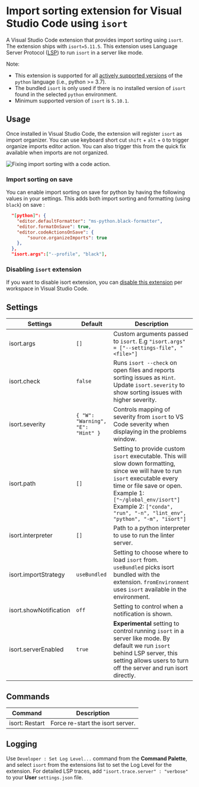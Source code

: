# Import sorting extension for Visual Studio Code using `isort`

A Visual Studio Code extension that provides import sorting using `isort`. The extension ships with `isort=5.11.5`. This extension uses Language Server Protocol ([LSP](https://microsoft.github.io/language-server-protocol/)) to run `isort` in a server like mode.

Note:

-   This extension is supported for all [actively supported versions](https://devguide.python.org/#status-of-python-branches) of the `python` language (i.e., python >= 3.7).
-   The bundled `isort` is only used if there is no installed version of `isort` found in the selected `python` environment.
-   Minimum supported version of `isort` is `5.10.1`.

## Usage

Once installed in Visual Studio Code, the extension will register `isort` as import organizer. You can use keyboard short cut `shift` + `alt` + `O` to trigger organize imports editor action. You can also trigger this from the quick fix available when imports are not organized.

![Fixing import sorting with a code action.](https://github.com/microsoft/vscode-isort/raw/HEAD/images/vscode-isort.gif)

### Import sorting on save

You can enable import sorting on save for python by having the following values in your settings. This adds both import sorting and formatting (using `black`) on save :

```json
  "[python]": {
    "editor.defaultFormatter": "ms-python.black-formatter",
    "editor.formatOnSave": true,
    "editor.codeActionsOnSave": {
        "source.organizeImports": true
    },
  },
  "isort.args":["--profile", "black"],
```

### Disabling `isort` extension

If you want to disable isort extension, you can [disable this extension](https://code.visualstudio.com/docs/editor/extension-marketplace#_disable-an-extension) per workspace in Visual Studio Code.

## Settings

| Settings               | Default                           | Description                                                                                                                                                                                                                                                              |
| ---------------------- | --------------------------------- | ------------------------------------------------------------------------------------------------------------------------------------------------------------------------------------------------------------------------------------------------------------------------ |
| isort.args             | `[]`                              | Custom arguments passed to `isort`. E.g `"isort.args" = ["--settings-file", "<file>"]`                                                                                                                                                                                   |
| isort.check            | `false`                           | Runs `isort --check` on open files and reports sorting issues as `Hint`. Update `isort.severity` to show sorting issues with higher severity.                                                                                                                            |
| isort.severity         | `{ "W": "Warning", "E": "Hint" }` | Controls mapping of severity from `isort` to VS Code severity when displaying in the problems window.                                                                                                                                                                    |
| isort.path             | `[]`                              | Setting to provide custom `isort` executable. This will slow down formatting, since we will have to run `isort` executable every time or file save or open. Example 1: `["~/global_env/isort"]` Example 2: `["conda", "run", "-n", "lint_env", "python", "-m", "isort"]` |
| isort.interpreter      | `[]`                              | Path to a python interpreter to use to run the linter server.                                                                                                                                                                                                            |
| isort.importStrategy   | `useBundled`                      | Setting to choose where to load `isort` from. `useBundled` picks isort bundled with the extension. `fromEnvironment` uses `isort` available in the environment.                                                                                                          |
| isort.showNotification | `off`                             | Setting to control when a notification is shown.                                                                                                                                                                                                                         |
| isort.serverEnabled    | `true`                            | **Experimental** setting to control running `isort` in a server like mode. By default we run `isort` behind LSP server, this setting allows users to turn off the server and run isort directly.                                                                                                                                                                                                                            |

## Commands

| Command        | Description                      |
| -------------- | -------------------------------- |
| isort: Restart | Force re-start the isort server. |

## Logging

Use `Developer : Set Log Level...` command from the **Command Palette**, and select `isort` from the extensions list to set the Log Level for the extension. For detailed LSP traces, add `"isort.trace.server" : "verbose"` to your **User** `settings.json` file.
